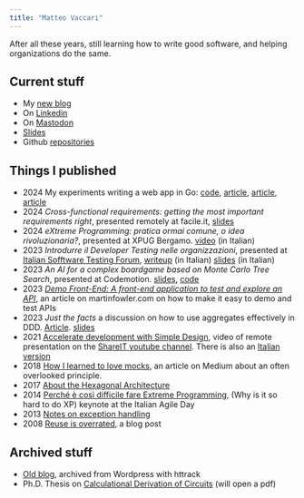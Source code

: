 ```yaml
---
title: "Matteo Vaccari"
---
```


After all these years, still learning how to write good software, and helping organizations do the same.

## Current stuff


  * My [new blog](posts)
  * On [Linkedin](https://www.linkedin.com/in/matteovaccari/)
  * On [Mastodon](https://livellosegreto.it/@xpmatteo)
  * [Slides](https://speakerdeck.com/xpmatteo "Matteo Vaccari (@xpmatteo) on Speaker Deck")
  * Github [repositories](https://github.com/xpmatteo/)
  


## Things I published

  * 2024 My experiments writing a web app in Go: [code](https://github.com/xpmatteo/todomvc-golang), [article](https://www.linkedin.com/posts/matteovaccari_i-wrote-a-short-article-on-how-to-reimplement-activity-7160013816070651904-kgRO), [article](https://www.linkedin.com/posts/matteovaccari_golang-webdevelopment-metrics-activity-7161688435655753728-KPvK),
    [article](/posts/avoid-primitive-obsession-in-go/ "Avoid Primitive Obsession in Go |Matteo Vaccari's Home")
  * 2024 *Cross-functional requirements: getting the most important requirements right*, presented remotely at facile.it, [slides](https://speakerdeck.com/xpmatteo/cross-functional-requirements-getting-the-most-important-requirements-right)
  * 2024 *eXtreme Programming: pratica ormai comune, o idea rivoluzionaria?*, presented at XPUG Bergamo. [video](https://www.youtube.com/watch?v=q4saABWPGIE) (in Italian)
  * 2023 *Introdurre il Developer Testing nelle organizzazioni*, presented at [Italian Sofftware Testing Forum](https://www.swtestingforum.org/index.php/it/), [writeup](https://www.linkedin.com/posts/matteovaccari_milano-italiansoftwaretestingqualificationsboard-activity-7133019870723489792-kfWc) (in Italian) [slides](https://speakerdeck.com/xpmatteo/introdurre-il-developer-testing-nelle-organizzazioni) (in Italian)
  * 2023 *An AI for a complex boardgame based on Monte Carlo Tree Search*, presented at Codemotion. [slides](https://speakerdeck.com/xpmatteo/an-ai-for-a-complex-boardgame-based-on-monte-carlo-tree-search), [code](https://github.com/xpmatteo/auto-cca)
  * 2023 [*Demo Front-End: A front-end application to test and explore an API*](https://martinfowler.com/articles/demo-front-end.html), an article on martinfowler.com on how to make it easy to demo and test APIs
  * 2023 *Just the facts* a discussion on how to use aggregates effectively in DDD. [Article](https://www.linkedin.com/pulse/just-facts-matteo-vaccari/). [slides](https://speakerdeck.com/xpmatteo/just-the-facts)
  * 2021 [Accelerate development with Simple Design](https://www.youtube.com/watch?v=5-HWNVoFLX8), video of remote presentation on the [ShareIT youtube channel](https://www.youtube.com/channel/UCDovIbuna41VAUNxL5xTezw). There is also an [Italian version](https://www.youtube.com/watch?v=mA9XIxyR1OU&ab_channel=ShareIT)
  * 2018 [How I learned to love mocks](https://medium.com/@xpmatteo/how-i-learned-to-love-mocks-1-fb341b71328), an article on Medium about an often overlooked principle.
  * 2017 [About the Hexagonal Architecture](http://matteo.vaccari.name/blog/the-hexagonal-architecture.html)
  * 2014 [Perché è così difficile fare Extreme Programming](https://vimeo.com/113090009), (Why is it so hard to do XP) keynote at the Italian Agile Day
  * 2013 [Notes on exception handling](http://matteo.vaccari.name/blog/archives/875.html)
  * 2008 [Reuse is overrated](http://matteo.vaccari.name/blog/archives/151.html), a blog post

## Archived stuff

* [Old blog](blog), archived from Wordpress with httrack
* Ph.D. Thesis on [Calculational Derivation of Circuits](matteo-vaccari-calculational-derivation-of-circuits.pdf) (will open a pdf)


